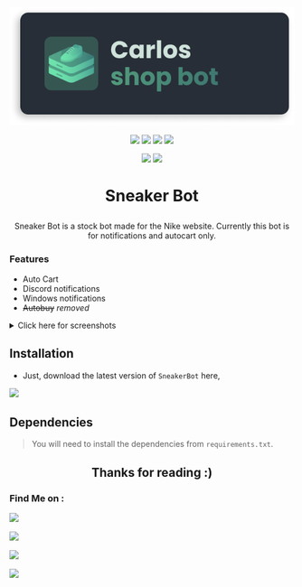 <a href="https://mblais-portfolio.netlify.app/">
<p align="center">
  <img src="assets/CarlosBotLogo.png">
</p>
</a>
<p align="center">
  <img src="https://img.shields.io/badge/Version-0.2-brightgreen?style=for-the-badge">
  <img src="https://img.shields.io/github/license/MBlais13/SneakerBot?style=for-the-badge">
  <img src="https://img.shields.io/github/stars/MBlais13/SneakerBot?color=yellow&style=for-the-badge">
  <!--<img src="https://img.shields.io/github/issues/MBlais13/SneakerBot?color=red&style=for-the-badge">
  -->
  <img src="https://img.shields.io/github/forks/MBlais13/SneakerBot?color=blue&style=for-the-badge">
</p>

<p align="center">
  <img src="https://img.shields.io/badge/Author-MBlais13-lightblue?style=flat-square">
  <img src="https://img.shields.io/badge/Open%20Source-Yes-lightblue?style=flat-square">
  <!--<img src="https://img.shields.io/badge/Written%20In-Nothing-cyan?style=flat-square">--!>
</p>


<h1><p align="center">Sneaker Bot</p></h1>

<p align="center">Sneaker Bot is a stock bot made for the Nike website. Currently this bot is for notifications and autocart only.</p>

### Features
- Auto Cart
- Discord notifications
- Windows notifications
- ~~Autobuy~~ *removed*

<details>
<summary>Click here for screenshots</summary>

# Screenshots
<img src="assets\shoedark.png">
<img src="assets\OutputScreenshot.png">
</details>


## Installation

- Just, download the latest version of `SneakerBot` here,

<a href="https://github.com/MBlais13" target="_blank"><img src="https://img.shields.io/badge/Download Here-1C1E23?style=for-the-badge&logo="></a>

## Dependencies
> You will need to install the dependencies from `requirements.txt`.


<h2 align="center">Thanks for reading :)</h2>

### Find Me on :
<p align="left">
  <a href="https://github.com/MBlais13" target="_blank"><img src="https://img.shields.io/badge/Github-MBlais13-lightgrey?style=for-the-badge&logo=github"></a>

  <a href="https://twitter.com/MBlais13" target="_blank"><img src="https://img.shields.io/badge/Twitter-%40MBlais13-1DA1F2?style=for-the-badge&logo=twitter"></a>

  <a href="https://discord.gg/Hejb485" target="_blank"><img src="https://img.shields.io/badge/Discord-Message me-5865F2?style=for-the-badge&logo=discord"></a>

  <a href="https://mblais-portfolio.netlify.app/" target="_blank"><img src="https://img.shields.io/badge/Website-Portfolio-lightblue?style=for-the-badge&logo="></a>
</p>
